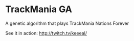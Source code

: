 # TrackMania GA
A genetic algorithm that plays TrackMania Nations Forever

See it in action: http://twitch.tv/keeeal/
